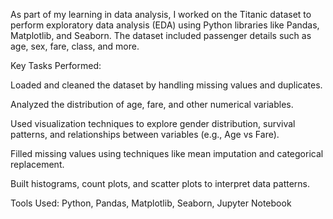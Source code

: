 As part of my learning in data analysis, I worked on the Titanic dataset to perform exploratory data analysis (EDA) using Python libraries like Pandas, Matplotlib, and Seaborn. The dataset included passenger details such as age, sex, fare, class, and more.

Key Tasks Performed:

Loaded and cleaned the dataset by handling missing values and duplicates.

Analyzed the distribution of age, fare, and other numerical variables.

Used visualization techniques to explore gender distribution, survival patterns, and relationships between variables (e.g., Age vs Fare).

Filled missing values using techniques like mean imputation and categorical replacement.

Built histograms, count plots, and scatter plots to interpret data patterns.

Tools Used:
Python, Pandas, Matplotlib, Seaborn, Jupyter Notebook
